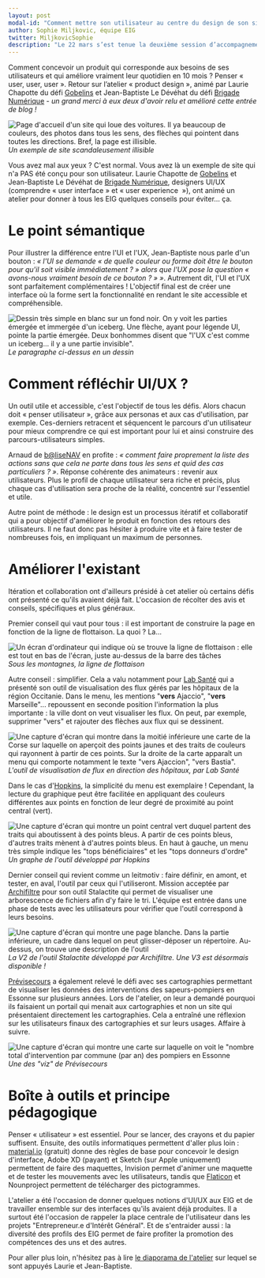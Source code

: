 ```yaml
---
layout: post
modal-id: "Comment mettre son utilisateur au centre du design de son site ou de son outil ?  Retour sur les ateliers du 22 mars (3/3)"
author: Sophie Miljkovic, équipe EIG
twitter: MiljkovicSophie
description: "Le 22 mars s’est tenue la deuxième session d’accompagnement des entrepreneurs d’intérêt général. En présence des mentors des défis, nous avons travaillé sur 3 ateliers, orientés « utilisateurs » : recherche produit et utilisateurs, design et conception du produit avec ses utilisateurs, ouverture du code source."
---
```


Comment concevoir un produit qui corresponde aux besoins de ses
utilisateurs et qui améliore vraiment leur quotidien en 10 mois ?
Penser « user, user, user ».  Retour sur l’atelier « product design »,
animé par Laurie Chapotte du défi
[Gobelins](https://entrepreneur-interet-general.etalab.gouv.fr/defi/2017/09/26/gobelins/)
et Jean-Baptiste Le Dévéhat du défi [Brigade
Numérique](https://entrepreneur-interet-general.etalab.gouv.fr/defi/2017/09/26/brigadenumerique/) - *un grand merci à eux deux d'avoir relu et amélioré cette entrée
de blog !*

![Page d'accueil d'un site qui loue des voitures. Il ya beaucoup de couleurs, des photos dans tous les sens, des flèches qui pointent dans toutes les directions. Bref, la page est illisible.](/img/blog/design-site-affreux.jpg)
_Un exemple de site scandaleusement illisible_

Vous avez mal aux yeux ? C'est normal. Vous avez là un exemple de site
qui n'a PAS été conçu pour son utilisateur. Laurie Chapotte de
[Gobelins](https://entrepreneur-interet-general.etalab.gouv.fr/defi/2017/09/26/gobelins/)
et Jean-Baptiste Le Dévéhat de [Brigade
Numérique](https://entrepreneur-interet-general.etalab.gouv.fr/defi/2017/09/26/brigadenumerique/),
designers UI/UX (comprendre « user interface » et « user experience 
»), ont animé un atelier pour donner à tous les EIG quelques conseils
pour éviter… ça.

# Le point sémantique

Pour illustrer la différence entre l'UI et l'UX, Jean-Baptiste nous
parle d'un bouton : _« l'UI se demande « de quelle couleur ou forme
doit être le bouton pour qu'il soit visible immédiatement ? » alors
que l'UX pose la question « avons-nous vraiment besoin de ce
bouton ? » »_. Autrement dit, l'UI et l'UX sont parfaitement
complémentaires !  L'objectif final est de créer une interface où la
forme sert la fonctionnalité en rendant le site accessible et
compréhensible.

![Dessin très simple en blanc sur un fond noir. On y voit les parties émergée et immergée d'un iceberg. Une flèche, ayant pour légende UI, pointe la partie émergée. Deux bonhommes disent que "l'UX c'est comme un iceberg... il y a une partie invisible".](/img/blog/design-schema-UX-UI.jpg)
_Le paragraphe ci-dessus en un dessin_

# Comment réfléchir UI/UX ?

Un outil utile et accessible, c'est l'objectif de tous les
défis. Alors chacun doit « penser utilisateur », grâce aux personas et
aux cas d'utilisation, par exemple. Ces-derniers retracent et
séquencent le parcours d'un utilisateur pour mieux comprendre ce qui
est important pour lui et ainsi construire des parcours-utilisateurs
simples.

Arnaud de
[b@liseNAV](https://entrepreneur-interet-general.etalab.gouv.fr/defi/2017/09/26/balisenav/)
en profite : _« comment faire proprement la liste des actions sans que
cela ne parte dans tous les sens et quid des cas particuliers ?
»_. Réponse cohérente des animateurs : revenir aux utilisateurs. Plus
le profil de chaque utilisateur sera riche et précis, plus chaque cas
d'utilisation sera proche de la réalité, concentré sur l'essentiel et
utile.

Autre point de méthode : le design est un processus itératif et
collaboratif qui a pour objectif d'améliorer le produit en fonction
des retours des utilisateurs. Il ne faut donc pas hésiter à produire
vite et à faire tester de nombreuses fois, en impliquant un maximum de
personnes.

# Améliorer l'existant

Itération et collaboration ont d'ailleurs présidé à cet atelier où
certains défis ont présenté ce qu'ils avaient déjà fait. L'occasion de
récolter des avis et conseils, spécifiques et plus généraux.

Premier conseil qui vaut pour tous : il est important de construire la
page en fonction de la ligne de flottaison. La quoi ? La…

![Un écran d'ordinateur qui indique où se trouve la ligne de flottaison : elle est tout en bas de l'écran, juste au-dessus de la barre des tâches](/img/blog/design-ligne-flottaison.jpg)
_Sous les montagnes, la ligne de flottaison_

Autre conseil : simplifier. Cela a valu notamment pour [Lab
Santé](https://entrepreneur-interet-general.etalab.gouv.fr/defi/2017/09/26/labsante/)
qui a présenté son outil de visualisation des flux gérés par les
hôpitaux de la région Occitanie. Dans le menu, les mentions "**vers**
Ajaccio", "**vers** Marseille"... repoussent en seconde position
l'information la plus importante : la ville dont on veut visualiser
les flux. On peut, par exemple, supprimer "vers" et rajouter des
flèches aux flux qui se dessinent.

![Une capture d'écran qui montre dans la moitié inférieure une carte de la Corse sur laquelle on aperçoit des points jaunes et des traits de couleurs qui rayonnent à partir de ces points. Sur la droite de la carte apparaît un menu qui comporte notamment le texte "vers Ajaccion", "vers Bastia".](/img/blog/design-carto-Labsante.jpg)
_L'outil de visualisation de flux en direction des hôpitaux, par Lab Santé_

Dans le cas
d'[Hopkins](https://entrepreneur-interet-general.etalab.gouv.fr/defi/2017/09/26/hopkins/),
la simplicité du menu est exemplaire ! Cependant, la lecture du
graphique peut être facilitée en appliquant des couleurs différentes
aux points en fonction de leur degré de proximité au point central
(vert).

![Une capture d'écran qui montre un point central vert duquel partent des traits qui aboutissent à des points bleus. A partir de ces points bleus, d'autres traits mènent à d'autres points bleus. En haut à gauche, un menu très simple indique les "tops bénéficiaires" et les "tops donneurs d'ordre"](/img/blog/design-graph-Hopkins.jpg)
_Un graphe de l'outil développé par Hopkins_

Dernier conseil qui revient comme un leitmotiv : faire définir, en
amont, et tester, en aval, l'outil par ceux qui l'utiliseront. Mission
acceptée par [Archifiltre](http://archifiltre.com/index.html) pour son
outil Stalactite qui permet de visualiser une arborescence de fichiers
afin d'y faire le tri. L'équipe est entrée dans une phase de tests
avec les utilisateurs pour vérifier que l'outil correspond à leurs
besoins.

![Une capture d'écran qui montre une page blanche. Dans la partie inférieure, un cadre dans lequel on peut glisser-déposer un répertoire. Au-dessus, on trouve une description de l'outil](/img/blog/design-stalactite.jpg)
_La V2 de l'outil Stalactite développé par Archifiltre. Une V3 est désormais disponible !_

[Prévisecours](https://previsecours.fr/) a également relevé le défi
avec ses cartographies permettant de visualiser les données des
interventions des sapeurs-pompiers en Essonne sur plusieurs
années. Lors de l'atelier, on leur a demandé pourquoi ils faisaient un
portail qui menait aux cartographies et non un site qui présentaient
directement les cartographies. Cela a entraîné une réflexion sur les
utilisateurs finaux des cartographies et sur leurs usages. Affaire à
suivre.

![Une capture d'écran qui montre une carte sur laquelle on voit le "nombre total d'intervention par commune (par an) des pompiers en Essonne](/img/blog/design-carto-Previsecours.jpg)
_Une des "viz" de Prévisecours_

# Boîte à outils et principe pédagogique

Penser « utilisateur » est essentiel. Pour se lancer, des crayons et
du papier suffisent. Ensuite, des outils informatiques permettent
d'aller plus loin : [material.io](https://material.io/) (gratuit)
donne des règles de base pour concevoir le design d'interface, Adobe
XD (payant) et Sketch (sur Apple uniquement) permettent de faire des
maquettes, Invision permet d'animer une maquette et de tester les
mouvements avec les utilisateurs, tandis que
[Flaticon](https://www.flaticon.com/) et Nounproject permettent de
télécharger des pictogrammes.

L'atelier a été l'occasion de donner quelques notions d'UI/UX aux EIG
et de travailler ensemble sur des interfaces qu'ils avaient déjà
produites. Il a surtout été l'occasion de rappeler la place centrale
de l'utilisateur dans les projets "Entrepreneur.e d'Intérêt
Général". Et de s'entraider aussi : la diversité des profils des EIG
permet de faire profiter la promotion des compétences des uns et des
autres.

Pour aller plus loin, n'hésitez pas à lire [le diaporama de
l'atelier](https://speakerdeck.com/bzg/ui-entrepreneur-e-s-dinteret-general-2018)
sur lequel se sont appuyés Laurie et Jean-Baptiste.

